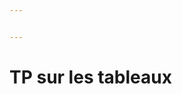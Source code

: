 ```yaml
---


---
```


<h1 id="tp-sur-les-tableaux">TP sur les tableaux</h1>

<!--stackedit_data:
eyJoaXN0b3J5IjpbLTgwNDI3NzUwMF19
-->